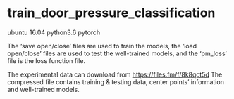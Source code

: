 # train_door_pressure_classification

ubuntu 16.04
python3.6
pytorch

The ‘save open/close’ files are used to train the models, the ‘load open/close’ files are used to test the well-trained models, and the ‘pm_loss’ file is the loss function file.

The experimental data can download from https://files.fm/f/8k8qct5d The compressed file contains training & testing data, center points’ information and well-trained models.
